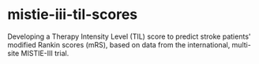 # mistie-iii-til-scores
Developing a Therapy Intensity Level (TIL) score to predict stroke patients' modified Rankin scores (mRS), based on data from the international, multi-site MISTIE-III trial.
